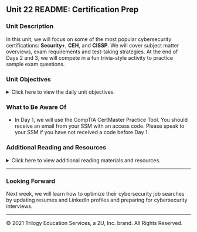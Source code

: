 ## Unit 22 README: Certification Prep

### Unit Description

In this unit, we will focus on some of the most popular cybersecurity certifications: **Security+**, **CEH**, and **CISSP**. We will cover subject matter overviews, exam requirements and test-taking strategies. At the end of Days 2 and 3, we will compete in a fun trivia-style activity to practice sample exam questions.


### Unit Objectives 

<details>
    <summary>Click here to view the daily unit objectives.</summary>

  <br>

- **Day 1:** Introduction to Cybersecurity Certifications

  - Explain the value of certifications in their job searches and career development.

  - Map out certification roadmaps based on each student's specific experience level and field of interest.

  - Use CompTIA's CertMaster tool to begin preparing for the Security+ exam.

- **Day 2:** Security+ Exam Review

  - Explain how each domain is divided across the Security+ exam.

  - Prepare for Security+ questions from domains we have not explored in the curriculum, such as Architecture and Design and Identity and Access Management.

  - Correctly answer Security+ practice questions.

- **Day 3:** CEH and CISSP Exam Review

  - Prepare for the CEH exam.

  - Prepare for the CISSP exam.

  - Correctly answer practice questions.

</details>


### What to Be Aware Of

- In Day 1, we will use the CompTIA CertMaster Practice Tool. You should receive an email from your SSM with an access code. Please speak to your SSM if you have not received a code before Day 1. 


### Additional Reading and Resources

<details> 
<summary> Click here to view additional reading materials and resources. </summary>
</br>

These resources are provided as optional, recommended resources to supplement the concepts covered in this unit.


- **Day 1 Resources**
  - [Wikipedia: List of Computer Security Certifications](https://en.wikipedia.org/wiki/List_of_computer_security_certifications)
  - [Business News Daily: Best InfoSec and Cybersecurity Certifications of 2020](https://www.businessnewsdaily.com/10708-information-security-certifications.html)
  - [InfoSec Careers: The Best Cybersecurity Certifications of 2020](https://www.infosec-careers.com/the-best-cyber-security-certifications-in-2020/)

- **Day 2 Resources**

  - [CompTia: Security+ Certification](https://www.comptia.org/certifications/security)

- **Day 3 Resources**
  - [EC Council: CEH Exam](https://www.eccouncil.org/programs/certified-ethical-hacker-ceh/)
  - [ISC^2: CISSP](https://www.isc2.org/Certifications/CISSP)

</details>

---

### Looking Forward 

Next week, we will learn how to optimize their cybersecurity job searches by updating resumes and LinkedIn profiles and preparing for cybersecurity interviews.

---


© 2021 Trilogy Education Services, a 2U, Inc. brand. All Rights Reserved.    
